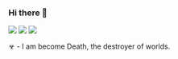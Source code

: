 ### Hi there 👋
<img src="https://img.shields.io/badge/HTML-white?style=for-the-badge&logo=HTML5&logoColor=black"/> <img src="https://img.shields.io/badge/CSS-white?style=for-the-badge&logo=CSS3&logoColor=black"/> <img src="https://img.shields.io/badge/Java Script-white?style=for-the-badge&logo=JavaScript&logoColor=black"/>



☣ - I am become Death, the destroyer of worlds.

